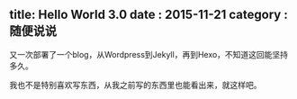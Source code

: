 title: Hello World 3.0
date : 2015-11-21
category : 随便说说
---
又一次部署了一个blog，从Wordpress到Jekyll，再到Hexo，不知道这回能坚持多久。

我也不是特别喜欢写东西，从我之前写的东西里也能看出来，就这样吧。